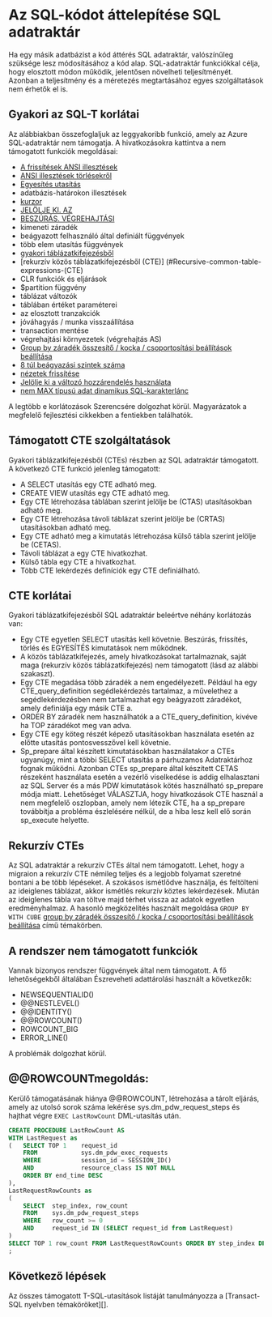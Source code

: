 <properties
   pageTitle="Az SQL-kódot áttelepítése SQL adatraktár |} Microsoft Azure"
   description="Tippek az áttelepítés az SQL-kódot az Azure SQL-adatraktár, a megoldások fejlesztésére."
   services="sql-data-warehouse"
   documentationCenter="NA"
   authors="lodipalm"
   manager="barbkess"
   editor=""/>

<tags
   ms.service="sql-data-warehouse"
   ms.devlang="NA"
   ms.topic="article"
   ms.tgt_pltfrm="NA"
   ms.workload="data-services"
   ms.date="08/02/2016"
   ms.author="lodipalm;barbkess;sonyama;jrj"/>

# <a name="migrate-your-sql-code-to-sql-data-warehouse"></a>Az SQL-kódot áttelepítése SQL adatraktár

Ha egy másik adatbázist a kód áttérés SQL adatraktár, valószínűleg szüksége lesz módosításához a kód alap. SQL-adatraktár funkciókkal célja, hogy elosztott módon működik, jelentősen növelheti teljesítményét. Azonban a teljesítmény és a méretezés megtartásához egyes szolgáltatások nem érhetők el is.

## <a name="common-t-sql-limitations"></a>Gyakori az SQL-T korlátai

Az alábbiakban összefoglaljuk az leggyakoribb funkció, amely az Azure SQL-adatraktár nem támogatja. A hivatkozásokra kattintva a nem támogatott funkciók megoldásai:

- [A frissítések ANSI illesztések][]
- [ANSI illesztések törlésekről][]
- [Egyesítés utasítás][]
- adatbázis-határokon illesztések
- [kurzor][]
- [JELÖLJE KI. AZ][]
- [BESZÚRÁS. VÉGREHAJTÁSI][]
- kimeneti záradék
- beágyazott felhasználó által definiált függvények
- több elem utasítás függvények
- [gyakori táblázatkifejezésből](#Common-table-expressions)
- [rekurzív közös táblázatkifejezésből (CTE)] (#Recursive-common-table-expressions-(CTE)
- CLR funkciók és eljárások
- $partition függvény
- táblázat változók
- táblában értéket paraméterei
- az elosztott tranzakciók
- jóváhagyás / munka visszaállítása
- transaction mentése
- végrehajtási környezetek (végrehajtás AS)
- [Group by záradék összesítő / kocka / csoportosítási beállítások beállítása][]
- [8 túl beágyazási szintek száma][]
- [nézetek frissítése][]
- [Jelölje ki a változó hozzárendelés használata][]
- [nem MAX típusú adat dinamikus SQL-karakterlánc][]

A legtöbb e korlátozások Szerencsére dolgozhat körül. Magyarázatok a megfelelő fejlesztési cikkekben a fentiekben találhatók.

## <a name="supported-cte-features"></a>Támogatott CTE szolgáltatások

Gyakori táblázatkifejezésből (CTEs) részben az SQL adatraktár támogatott.  A következő CTE funkció jelenleg támogatott:

- A SELECT utasítás egy CTE adható meg.
- CREATE VIEW utasítás egy CTE adható meg.
- Egy CTE létrehozása táblában szerint jelölje be (CTAS) utasításokban adható meg.
- Egy CTE létrehozása távoli táblázat szerint jelölje be (CRTAS) utasításokban adható meg.
- Egy CTE adható meg a kimutatás létrehozása külső tábla szerint jelölje be (CETAS).
- Távoli táblázat a egy CTE hivatkozhat.
- Külső tábla egy CTE a hivatkozhat.
- Több CTE lekérdezés definíciók egy CTE definiálható.

## <a name="cte-limitations"></a>CTE korlátai

Gyakori táblázatkifejezésből SQL adatraktár beleértve néhány korlátozás van:

- Egy CTE egyetlen SELECT utasítás kell követnie. Beszúrás, frissítés, törlés és EGYESÍTÉS kimutatások nem működnek.
- A közös táblázatkifejezés, amely hivatkozásokat tartalmaznak, saját maga (rekurzív közös táblázatkifejezés) nem támogatott (lásd az alábbi szakaszt).
- Egy CTE megadása több záradék a nem engedélyezett. Például ha egy CTE_query_definition segédlekérdezés tartalmaz, a művelethez a segédlekérdezésben nem tartalmazhat egy beágyazott záradékot, amely definiálja egy másik CTE a.
- ORDER BY záradék nem használhatók a a CTE_query_definition, kivéve ha TOP záradékot meg van adva.
- Egy CTE egy köteg részét képező utasításokban használata esetén az előtte utasítás pontosvesszővel kell követnie.
- Sp_prepare által készített kimutatásokban használatakor a CTEs ugyanúgy, mint a többi SELECT utasítás a párhuzamos Adatraktárhoz fognak működni. Azonban CTEs sp_prepare által készített CETAS részeként használata esetén a vezérlő viselkedése is addig elhalasztani az SQL Server és a más PDW kimutatások kötés használható sp_prepare módja miatt. Lehetőséget VÁLASZTJA, hogy hivatkozások CTE használ a nem megfelelő oszlopban, amely nem létezik CTE, ha a sp_prepare továbbítja a probléma észlelésére nélkül, de a hiba lesz kell elő során sp_execute helyette.

## <a name="recursive-ctes"></a>Rekurzív CTEs

Az SQL adatraktár a rekurzív CTEs által nem támogatott.  Lehet, hogy a migraion a rekurzív CTE némileg teljes és a legjobb folyamat szeretné bontani a be több lépéseket. A szokásos ismétlődve használja, és feltölteni az ideiglenes táblázat, akkor ismétlés rekurzív köztes lekérdezések. Miután az ideiglenes tábla van töltve majd térhet vissza az adatok egyetlen eredményhalmaz. A hasonló megközelítés használt megoldása `GROUP BY WITH CUBE` [group by záradék összesítő / kocka / csoportosítási beállítások beállítása][] című témakörben.

## <a name="unsupported-system-functions"></a>A rendszer nem támogatott funkciók

Vannak bizonyos rendszer függvények által nem támogatott. A fő lehetőségekből általában Észreveheti adattárolási használt a következők:

- NEWSEQUENTIALID()
- @@NESTLEVEL()
- @@IDENTITY()
- @@ROWCOUNT()
- ROWCOUNT_BIG
- ERROR_LINE()

A problémák dolgozhat körül.

## <a name="rowcount-workaround"></a>@@ROWCOUNTmegoldás:

Kerülő támogatásának hiánya @@ROWCOUNT, létrehozása a tárolt eljárás, amely az utolsó sorok száma lekérése sys.dm_pdw_request_steps és hajthat végre `EXEC LastRowCount` DML-utasítás után.

```sql
CREATE PROCEDURE LastRowCount AS
WITH LastRequest as 
(   SELECT TOP 1    request_id
    FROM            sys.dm_pdw_exec_requests
    WHERE           session_id = SESSION_ID()
    AND             resource_class IS NOT NULL
    ORDER BY end_time DESC
),
LastRequestRowCounts as
(
    SELECT  step_index, row_count
    FROM    sys.dm_pdw_request_steps
    WHERE   row_count >= 0
    AND     request_id IN (SELECT request_id from LastRequest)
)
SELECT TOP 1 row_count FROM LastRequestRowCounts ORDER BY step_index DESC
;
```

## <a name="next-steps"></a>Következő lépések
Az összes támogatott T-SQL-utasítások listáját tanulmányozza a [Transact-SQL nyelvben témaköröket][].

<!--Image references-->

<!--Article references-->
[A frissítések ANSI illesztések]: ./sql-data-warehouse-develop-ctas.md#ansi-join-replacement-for-update-statements
[ANSI illesztések törlésekről]: ./sql-data-warehouse-develop-ctas.md#ansi-join-replacement-for-delete-statements
[Egyesítés utasítás]: ./sql-data-warehouse-develop-ctas.md#replace-merge-statements
[BESZÚRÁS. VÉGREHAJTÁSI]: ./sql-data-warehouse-tables-temporary.md#modularizing-code
[A Transact-SQL nyelvben témakörök]: ./sql-data-warehouse-reference-tsql-statements.md

[kurzor]: ./sql-data-warehouse-develop-loops.md
[JELÖLJE KI. AZ]: ./sql-data-warehouse-develop-ctas.md#selectinto
[Group by záradék összesítő / kocka / csoportosítási beállítások beállítása]: ./sql-data-warehouse-develop-group-by-options.md
[8 túl beágyazási szintek száma]: ./sql-data-warehouse-develop-transactions.md
[nézetek frissítése]: ./sql-data-warehouse-develop-views.md
[Jelölje ki a változó hozzárendelés használata]: ./sql-data-warehouse-develop-variable-assignment.md
[nem MAX típusú adat dinamikus SQL-karakterlánc]: ./sql-data-warehouse-develop-dynamic-sql.md

<!--MSDN references-->

<!--Other Web references-->
